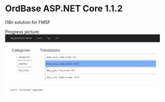 # OrdBase ASP.NET Core 1.1.2
I18n solution for FMSF


Progress picture:
![](DOCS/img/20170616_app.png)

